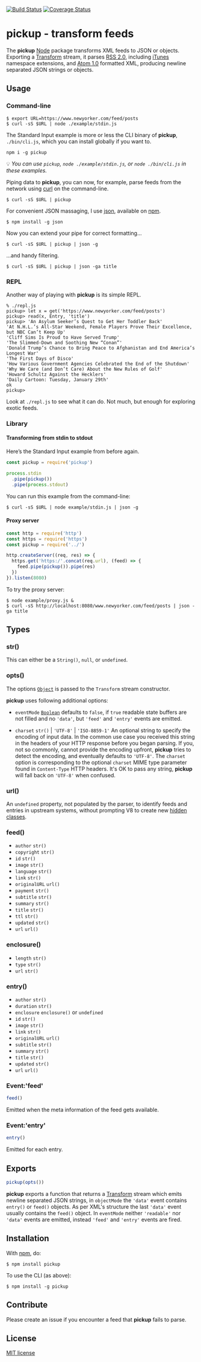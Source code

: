 [![Build Status](https://secure.travis-ci.org/michaelnisi/pickup.svg)](http://travis-ci.org/michaelnisi/pickup)
[![Coverage Status](https://coveralls.io/repos/github/michaelnisi/pickup/badge.svg?branch=master)](https://coveralls.io/github/michaelnisi/pickup?branch=master)

# pickup - transform feeds

The **pickup** [Node](http://nodejs.org/) package transforms XML feeds to JSON or objects. Exporting a [Transform](http://nodejs.org/api/stream.html#stream_class_stream_transform) stream, it parses [RSS 2.0](http://cyber.law.harvard.edu/rss/rss.html), including [iTunes](https://www.apple.com/itunes/podcasts/specs.html) namespace extensions, and [Atom 1.0](http://atomenabled.org/developers/syndication/) formatted XML, producing newline separated JSON strings or objects.

## Usage

### Command-line

```
$ export URL=https://www.newyorker.com/feed/posts
$ curl -sS $URL | node ./example/stdin.js
```

The Standard Input example is more or less the CLI binary of **pickup**, `./bin/cli.js`, which you can install globally if you want to.

```
npm i -g pickup
```

💡 *You can use `pickup`, `node ./example/stdin.js`, or `node ./bin/cli.js` in these examples.*

Piping data to **pickup**, you can now, for example, parse feeds from the network using [curl](https://curl.haxx.se) on the command-line.

```
$ curl -sS $URL | pickup
```

For convenient JSON massaging, I use [json](https://github.com/trentm/json), available on [npm](https://www.npmjs.com).

```
$ npm install -g json
```

Now you can extend your pipe for correct formatting…

```
$ curl -sS $URL | pickup | json -g
```

…and handy filtering.

```
$ curl -sS $URL | pickup | json -ga title
```

### REPL

Another way of playing with **pickup** is its simple REPL.

```
% ./repl.js
pickup> let x = get('https://www.newyorker.com/feed/posts')
pickup> read(x, Entry, 'title')
pickup> 'An Asylum Seeker’s Quest to Get Her Toddler Back'
'At N.H.L.’s All-Star Weekend, Female Players Prove Their Excellence, but NBC Can’t Keep Up'
'Cliff Sims Is Proud to Have Served Trump'
'The Slimmed-Down and Soothing New “Conan”'
'Donald Trump’s Chance to Bring Peace to Afghanistan and End America’s Longest War'
'The First Days of Disco'
'How Various Government Agencies Celebrated the End of the Shutdown'
'Why We Care (and Don’t Care) About the New Rules of Golf'
'Howard Schultz Against the Hecklers'
'Daily Cartoon: Tuesday, January 29th'
ok
pickup>
```

Look at `./repl.js` to see what it can do. Not much, but enough for exploring exotic feeds.

### Library

#### Transforming from stdin to stdout

Here’s the Standard Input example from before again.

```js
const pickup = require('pickup')

process.stdin
  .pipe(pickup())
  .pipe(process.stdout)
```

You can run this example from the command-line:

```
$ curl -sS $URL | node example/stdin.js | json -g
```

#### Proxy server

```js
const http = require('http')
const https = require('https')
const pickup = require('../')

http.createServer((req, res) => {
  https.get('https:/'.concat(req.url), (feed) => {
    feed.pipe(pickup()).pipe(res)
  })
}).listen(8080)
```

To try the proxy server:

```
$ node example/proxy.js &
$ curl -sS http://localhost:8080/www.newyorker.com/feed/posts | json -ga title
```

## Types

### str()

This can either be a `String()`, `null`, or `undefined`.

### opts()

The options [`Object`](https://developer.mozilla.org/en-US/docs/Web/JavaScript/Reference/Global_Objects/Object) is passed to the `Transform` stream constructor.

**pickup** uses following additional options:

- `eventMode` [`Boolean`](https://developer.mozilla.org/en-US/docs/Web/JavaScript/Reference/Global_Objects/Boolean) defaults to `false`, if `true` readable state buffers are not filled and no `'data'`, but `'feed'` and `'entry'` events are emitted.

- `charset` `str()` | `'UTF-8'` | `'ISO-8859-1'` An optional string to specify the encoding of input data. In the common use case you received this string in the headers of your HTTP response before you began parsing. If you, not so commonly, cannot provide the encoding upfront, **pickup** tries to detect the encoding, and eventually defaults to `'UTF-8'`. The `charset` option is corresponding to the optional `charset` MIME type parameter found in  `Content-Type` HTTP headers. It's OK to pass any string, **pickup** will fall back on `'UTF-8'` when confused.

### url()

An `undefined` property, not populated by the parser, to identify feeds and entries in upstream systems, without prompting V8 to create new [hidden classes](https://github.com/v8/v8/wiki/Design%20Elements#fast-property-access).

### feed()

- `author` `str()`
- `copyright` `str()`
- `id` `str()`
- `image` `str()`
- `language` `str()`
- `link` `str()`
- `originalURL` `url()`
- `payment` `str()`
- `subtitle` `str()`
- `summary` `str()`
- `title` `str()`
- `ttl` `str()`
- `updated` `str()`
- `url` `url()`

### enclosure()

- `length` `str()`
- `type` `str()`
- `url` `str()`

### entry()

- `author` `str()`
- `duration` `str()`
- `enclosure` `enclosure()` or `undefined`
- `id` `str()`
- `image` `str()`
- `link` `str()`
- `originalURL` `url()`
- `subtitle` `str()`
- `summary` `str()`
- `title` `str()`
- `updated` `str()`
- `url` `url()`

### Event:'feed'

```js
feed()
```
Emitted when the meta information of the feed gets available.

### Event:'entry'

```js
entry()
```
Emitted for each entry.

## Exports

```js
pickup(opts())
```

**pickup** exports a function that returns a [Transform](http://nodejs.org/api/stream.html#stream_class_stream_transform) stream which emits newline separated JSON strings, in `objectMode` the `'data'` event contains `entry()` or `feed()` objects. As per XML's structure the last `'data'` event usually contains the `feed()` object. In `eventMode` neither `'readable'` nor `'data'` events are emitted, instead `'feed'` and `'entry'` events are fired.

## Installation

With [npm](https://npmjs.org/package/pickup), do:

```
$ npm install pickup
```

To use the CLI (as above):

```
$ npm install -g pickup
```

## Contribute

Please create an issue if you encounter a feed that **pickup** fails to parse.

## License

[MIT license](https://raw.github.com/michaelnisi/pickup/master/LICENSE)
